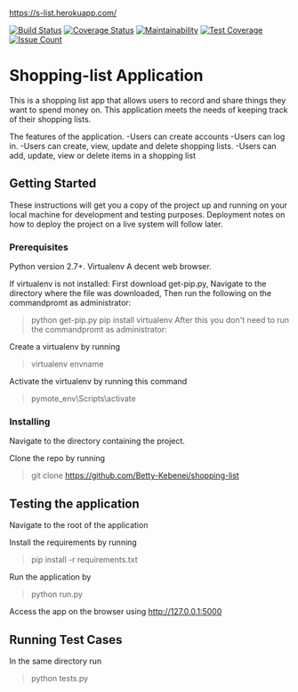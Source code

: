 https://s-list.herokuapp.com/

[![Build Status](https://travis-ci.org/Betty-Kebenei/shopping-list.svg?branch=master)](https://travis-ci.org/Betty-Kebenei/shopping-list)
[![Coverage Status](https://coveralls.io/repos/github/Betty-Kebenei/shopping-list/badge.svg?branch=master)](https://coveralls.io/github/Betty-Kebenei/shopping-list?branch=master)
[![Maintainability](https://api.codeclimate.com/v1/badges/d5a7a61c5df99432264d/maintainability)](https://codeclimate.com/github/Betty-Kebenei/shopping-list/maintainability)
[![Test Coverage](https://codeclimate.com/github/codeclimate/codeclimate/badges/coverage.svg)](https://codeclimate.com/github/codeclimate/codeclimate/coverage)
[![Issue Count](https://codeclimate.com/github/codeclimate/codeclimate/badges/issue_count.svg)](https://codeclimate.com/github/codeclimate/codeclimate)

# Shopping-list Application

This is a shopping list app that allows users to record and share things they want to spend money on. 
This application meets the needs of keeping track of their shopping lists.

The features of the application.
  -Users can create accounts 
  -Users can log in. 
  -Users can create, view, update and delete shopping lists. 
  -Users can add, update, view or delete items in a shopping list
  
## Getting Started
These instructions will get you a copy of the project up and running on your local machine for development and testing purposes. 
Deployment notes on how to deploy the project on a live system will follow later.

### Prerequisites

Python version 2.7+.
Virtualenv
A decent web browser.

If virtualenv is not installed:
First download get-pip.py, 
Navigate to the directory where the file was downloaded,
Then run the following on the commandpromt as administrator:

  >python get-pip.py
  >pip install virtualenv
After this you don't need to run the commandpromt as administrator:

Create a virtualenv by running

  >virtualenv envname

Activate the virtualenv by running this command
  >pymote_env\Scripts\activate

### Installing
Navigate to the directory containing the project.

Clone the repo by running  

  >git clone https://github.com/Betty-Kebenei/shopping-list 

## Testing the application
Navigate to the root of the application

Install the requirements by running

  >pip install -r requirements.txt

Run the application by

  >python run.py

Access the app on the browser using http://127.0.0.1:5000

## Running Test Cases
In the same directory run 

  >python tests.py